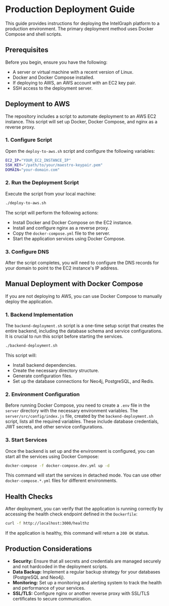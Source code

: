 # Production Deployment Guide

This guide provides instructions for deploying the IntelGraph platform to a production environment. The primary deployment method uses Docker Compose and shell scripts.

## Prerequisites

Before you begin, ensure you have the following:

- A server or virtual machine with a recent version of Linux.
- Docker and Docker Compose installed.
- If deploying to AWS, an AWS account with an EC2 key pair.
- SSH access to the deployment server.

## Deployment to AWS

The repository includes a script to automate deployment to an AWS EC2 instance. This script will set up Docker, Docker Compose, and nginx as a reverse proxy.

### 1. Configure Script

Open the `deploy-to-aws.sh` script and configure the following variables:

```bash
EC2_IP="YOUR_EC2_INSTANCE_IP"
SSH_KEY="/path/to/your/maestro-keypair.pem"
DOMAIN="your-domain.com"
```

### 2. Run the Deployment Script

Execute the script from your local machine:

```bash
./deploy-to-aws.sh
```

The script will perform the following actions:

- Install Docker and Docker Compose on the EC2 instance.
- Install and configure nginx as a reverse proxy.
- Copy the `docker-compose.yml` file to the server.
- Start the application services using Docker Compose.

### 3. Configure DNS

After the script completes, you will need to configure the DNS records for your domain to point to the EC2 instance's IP address.

## Manual Deployment with Docker Compose

If you are not deploying to AWS, you can use Docker Compose to manually deploy the application.

### 1. Backend Implementation

The `backend-deployment.sh` script is a one-time setup script that creates the entire backend, including the database schema and service configurations. It is crucial to run this script before starting the services.

```bash
./backend-deployment.sh
```

This script will:

- Install backend dependencies.
- Create the necessary directory structure.
- Generate configuration files.
- Set up the database connections for Neo4j, PostgreSQL, and Redis.

### 2. Environment Configuration

Before running Docker Compose, you need to create a `.env` file in the `server` directory with the necessary environment variables. The `server/src/config/index.js` file, created by the `backend-deployment.sh` script, lists all the required variables. These include database credentials, JWT secrets, and other service configurations.

### 3. Start Services

Once the backend is set up and the environment is configured, you can start all the services using Docker Compose:

```bash
docker-compose -f docker-compose.dev.yml up -d
```

This command will start the services in detached mode. You can use other `docker-compose.*.yml` files for different environments.

## Health Checks

After deployment, you can verify that the application is running correctly by accessing the health check endpoint defined in the `Dockerfile`:

```bash
curl -f http://localhost:3000/healthz
```

If the application is healthy, this command will return a `200 OK` status.

## Production Considerations

- **Security:** Ensure that all secrets and credentials are managed securely and not hardcoded in the deployment scripts.
- **Data Backup:** Implement a regular backup strategy for your databases (PostgreSQL and Neo4j).
- **Monitoring:** Set up a monitoring and alerting system to track the health and performance of your services.
- **SSL/TLS:** Configure nginx or another reverse proxy with SSL/TLS certificates to secure communication.

